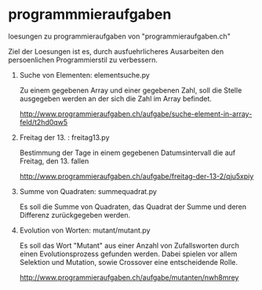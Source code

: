 programmmieraufgaben
====================

loesungen zu programmieraufgaben von "programmieraufgaben.ch"

Ziel der Loesungen ist es, durch ausfuehrlicheres Ausarbeiten den persoenlichen
 Programmierstil zu verbessern.


1. Suche von Elementen: elementsuche.py

    Zu einem gegebenen Array und einer gegebenen Zahl, soll die Stelle
    ausgegeben werden an der sich die Zahl im Array befindet.

    http://www.programmieraufgaben.ch/aufgabe/suche-element-in-array-feld/t2hd0qw5

2. Freitag der 13. : freitag13.py

    Bestimmung der Tage in einem gegebenen Datumsintervall
    die auf Freitag, den 13. fallen

    http://www.programmieraufgaben.ch/aufgabe/freitag-der-13-2/qju5xpiy

3. Summe von Quadraten: summequadrat.py

    Es soll die Summe von Quadraten, das Quadrat der Summe und deren Differenz
    zurückgegeben werden.

4. Evolution von Worten: mutant/mutant.py

    Es soll das Wort "Mutant" aus einer Anzahl von Zufallsworten durch
    einen Evolutionsprozess gefunden werden. Dabei spielen vor allem
    Selektion und Mutation, sowie Crossover eine entscheidende Rolle.

    http://www.programmieraufgaben.ch/aufgabe/mutanten/nwh8mrey
